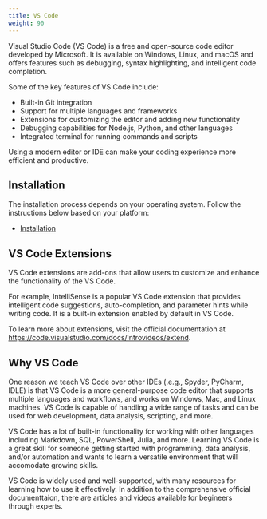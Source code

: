```yaml
---
title: VS Code
weight: 90
---
```


Visual Studio Code (VS Code) is a free and open-source code editor developed by Microsoft. 
It is available on Windows, Linux, and macOS and offers features such as debugging, syntax highlighting, and intelligent code completion.

Some of the key features of VS Code include:

- Built-in Git integration
- Support for multiple languages and frameworks
- Extensions for customizing the editor and adding new functionality
- Debugging capabilities for Node.js, Python, and other languages
- Integrated terminal for running commands and scripts

Using a modern editor or IDE can make your coding experience more efficient and productive.

## Installation

The installation process depends on your operating system. Follow the instructions below based on your platform:

- [Installation](installation/)

## VS Code Extensions

VS Code extensions are add-ons that allow users to customize and 
enhance the functionality of the VS Code.

For example, IntelliSense is a popular VS Code extension that 
provides intelligent code suggestions, auto-completion, and parameter 
hints while writing code. It is a built-in extension 
enabled by default in VS Code.

To learn more about extensions, visit the official documentation at 
<https://code.visualstudio.com/docs/introvideos/extend>.


## Why VS Code

One reason we teach VS Code over other IDEs (.e.g., Spyder, PyCharm, IDLE) 
is that VS Code is a more general-purpose code editor 
that supports multiple languages and workflows, and works on Windows, 
Mac, and Linux machines. 
VS Code is capable of handling a wide range of tasks and can be used for 
web development, data analysis, scripting, and more.

VS Code has a lot of built-in functionality for working with other languages 
including Markdown, SQL, PowerShell, Julia, and more.
Learning VS Code is a great skill for someone 
 getting started with programming, data analysis, and/or automation 
and wants to learn a versatile environment that will accomodate growing skills.

VS Code is widely used and well-supported, 
with many resources for learning how to use it effectively. 
In addition to the comprehensive official documenttaion, 
there are articles and videos available for begineers through experts. 



